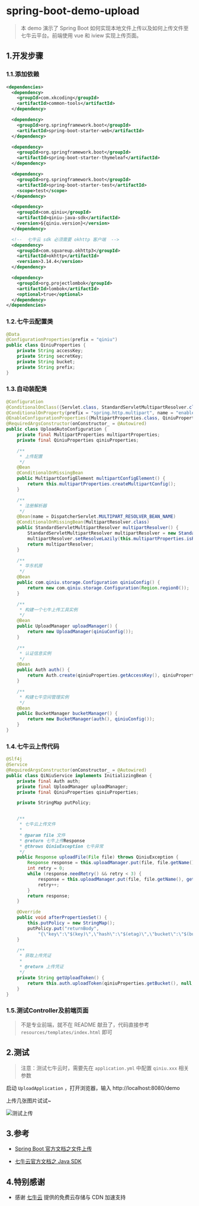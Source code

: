 # spring-boot-demo-upload

> 本 demo 演示了 Spring Boot 如何实现本地文件上传以及如何上传文件至七牛云平台。前端使用 vue 和 iview 实现上传页面。

## 1.开发步骤

### 1.1.添加依赖

```xml
<dependencies>
  <dependency>
    <groupId>com.xkcoding</groupId>
    <artifactId>common-tools</artifactId>
  </dependency>

  <dependency>
    <groupId>org.springframework.boot</groupId>
    <artifactId>spring-boot-starter-web</artifactId>
  </dependency>

  <dependency>
    <groupId>org.springframework.boot</groupId>
    <artifactId>spring-boot-starter-thymeleaf</artifactId>
  </dependency>

  <dependency>
    <groupId>org.springframework.boot</groupId>
    <artifactId>spring-boot-starter-test</artifactId>
    <scope>test</scope>
  </dependency>

  <dependency>
    <groupId>com.qiniu</groupId>
    <artifactId>qiniu-java-sdk</artifactId>
    <version>${qiniu.version}</version>
  </dependency>

  <!--  七牛云 sdk 必须需要 okhttp 客户端  -->
  <dependency>
    <groupId>com.squareup.okhttp3</groupId>
    <artifactId>okhttp</artifactId>
    <version>3.14.4</version>
  </dependency>

  <dependency>
    <groupId>org.projectlombok</groupId>
    <artifactId>lombok</artifactId>
    <optional>true</optional>
  </dependency>
</dependencies>
```

### 1.2.七牛云配置类

```java
@Data
@ConfigurationProperties(prefix = "qiniu")
public class QiniuProperties {
    private String accessKey;
    private String secretKey;
    private String bucket;
    private String prefix;
}
```

### 1.3.自动装配类

```java
@Configuration
@ConditionalOnClass({Servlet.class, StandardServletMultipartResolver.class, MultipartConfigElement.class})
@ConditionalOnProperty(prefix = "spring.http.multipart", name = "enabled", matchIfMissing = true)
@EnableConfigurationProperties({MultipartProperties.class, QiniuProperties.class})
@RequiredArgsConstructor(onConstructor_ = @Autowired)
public class UploadAutoConfiguration {
    private final MultipartProperties multipartProperties;
    private final QiniuProperties qiniuProperties;

    /**
     * 上传配置
     */
    @Bean
    @ConditionalOnMissingBean
    public MultipartConfigElement multipartConfigElement() {
        return this.multipartProperties.createMultipartConfig();
    }

    /**
     * 注册解析器
     */
    @Bean(name = DispatcherServlet.MULTIPART_RESOLVER_BEAN_NAME)
    @ConditionalOnMissingBean(MultipartResolver.class)
    public StandardServletMultipartResolver multipartResolver() {
        StandardServletMultipartResolver multipartResolver = new StandardServletMultipartResolver();
        multipartResolver.setResolveLazily(this.multipartProperties.isResolveLazily());
        return multipartResolver;
    }

    /**
     * 华东机房
     */
    @Bean
    public com.qiniu.storage.Configuration qiniuConfig() {
        return new com.qiniu.storage.Configuration(Region.region0());
    }

    /**
     * 构建一个七牛上传工具实例
     */
    @Bean
    public UploadManager uploadManager() {
        return new UploadManager(qiniuConfig());
    }

    /**
     * 认证信息实例
     */
    @Bean
    public Auth auth() {
        return Auth.create(qiniuProperties.getAccessKey(), qiniuProperties.getSecretKey());
    }

    /**
     * 构建七牛空间管理实例
     */
    @Bean
    public BucketManager bucketManager() {
        return new BucketManager(auth(), qiniuConfig());
    }
}
```

### 1.4.七牛云上传代码

```java
@Slf4j
@Service
@RequiredArgsConstructor(onConstructor_ = @Autowired)
public class QiNiuService implements InitializingBean {
    private final Auth auth;
    private final UploadManager uploadManager;
    private final QiniuProperties qiniuProperties;

    private StringMap putPolicy;


    /**
     * 七牛云上传文件
     *
     * @param file 文件
     * @return 七牛上传Response
     * @throws QiniuException 七牛异常
     */
    public Response uploadFile(File file) throws QiniuException {
        Response response = this.uploadManager.put(file, file.getName(), getUploadToken());
        int retry = 0;
        while (response.needRetry() && retry < 3) {
            response = this.uploadManager.put(file, file.getName(), getUploadToken());
            retry++;
        }
        return response;
    }

    @Override
    public void afterPropertiesSet() {
        this.putPolicy = new StringMap();
        putPolicy.put("returnBody",
            "{\"key\":\"$(key)\",\"hash\":\"$(etag)\",\"bucket\":\"$(bucket)\",\"width\":$(imageInfo.width), \"height\":${imageInfo.height}}");
    }

    /**
     * 获取上传凭证
     *
     * @return 上传凭证
     */
    private String getUploadToken() {
        return this.auth.uploadToken(qiniuProperties.getBucket(), null, 3600, putPolicy);
    }
}
```

### 1.5.测试Controller及前端页面

> 不是专业前端，就不在 README 献丑了，代码直接参考 `resources/templates/index.html` 即可

## 2.测试

> 注意：测试七牛云时，需要先在 `application.yml` 中配置 `qiniu.xxx` 相关参数

启动 `UploadApplication` ，打开浏览器，输入 http://localhost:8080/demo

上传几张图片试试~

![测试上传](https://static.xkcoding.com/spring-boot-demo/demo-base/demo-base-upload/2022-09-21-083229.png)

## 3.参考

- [Spring Boot 官方文档之文件上传](https://docs.spring.io/spring-boot/docs/3.0.0-M4/reference/htmlsingle/#howto.spring-mvc.multipart-file-uploads)

- [七牛云官方文档之 Java SDK](https://developer.qiniu.com/kodo/1239/java)

## 4.特别感谢

- 感谢 [七牛云](https://portal.qiniu.com/signup?utm_source=kaiyuan&utm_media=xkcoding) 提供的免费云存储与 CDN 加速支持